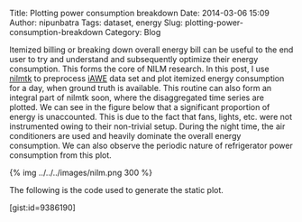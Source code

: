 Title: Plotting power consumption breakdown
Date: 2014-03-06 15:09
Author: nipunbatra
Tags: dataset, energy
Slug: plotting-power-consumption-breakdown
Category: Blog

Itemized billing or breaking down overall energy bill can be useful to
the end user to try and understand and subsequently optimize their
energy consumption. This forms the core of NILM research. In this post,
I use [nilmtk][] to preprocess [iAWE][] data set and plot itemized
energy consumption for a day, when ground truth is available. This
routine can also form an integral part of nilmtk soon, where the
disaggregated time series are plotted. We can see in the figure below
that a significant proportion of energy is unaccounted. This is due to
the fact that fans, lights, etc. were not instrumented owing to their
non-trivial setup. During the night time, the air conditioners are used
and heavily dominate the overall energy consumption. We can also observe
the periodic nature of refrigerator power consumption from this plot.

{% img ../../../images/nilm.png 300 %}

The following is the code used to generate the static plot.

[gist:id=9386190]

 

  [nilmtk]: https://github.com/nilmtk/nilmtk
  [iAWE]: http://iawe.github.io/
  [nilm]: http://nipunbatra.files.wordpress.com/2014/03/nilm.png?w=620
  

